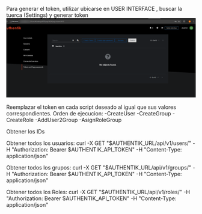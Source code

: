 Para generar el token, utilizar ubicarse en USER INTERFACE , buscar la tuerca (Settings) y generar token
![Descripción de la imagen](../doc/images/image92.png)

Reemplazar el token en cada script deseado al igual que sus valores correspondientes.
Orden de ejecucion:
-CreateUser
-CreateGroup
-CreateRole
-AddUser2Group
-AsignRoleGroup

Obtener los IDs 

Obtener todos los usuarios:
curl -X GET "$AUTHENTIK_URL/api/v1/users/" -H "Authorization: Bearer $AUTHENTIK_API_TOKEN" -H "Content-Type: application/json"

Obtener todos los grupos:
curl -X GET "$AUTHENTIK_URL/api/v1/groups/" -H "Authorization: Bearer $AUTHENTIK_API_TOKEN" -H "Content-Type: application/json"

 Obtener todos los Roles:
curl -X GET "$AUTHENTIK_URL/api/v1/roles/" -H "Authorization: Bearer $AUTHENTIK_API_TOKEN" -H "Content-Type: application/json"